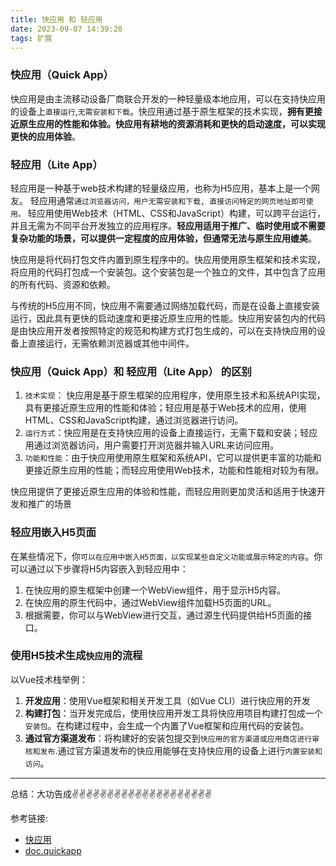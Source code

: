 ```yaml
---
title: 快应用 和 轻应用
date: 2023-09-07 14:39:20
tags: 扩展
---
```

<meta name="referrer" content="no-referrer"/>


### 快应用（Quick App）

快应用是由主流移动设备厂商联合开发的一种轻量级本地应用，可以在支持快应用的设备上`直接运行`,`无需安装和下载`。快应用通过基于原生框架的技术实现，**拥有更接近原生应用的性能和体验。快应用有耕地的资源消耗和更快的启动速度，可以实现更快的应用体验**。

### 轻应用（Lite App）

轻应用是一种基于web技术构建的轻量级应用，也称为H5应用，基本上是一个网友。 轻应用通常`通过浏览器访问，用户无需安装和下载, 直接访问特定的网页地址即可使用。` 轻应用使用Web技术（HTML、CSS和JavaScript）构建，可以跨平台运行，并且无需为不同平台开发独立的应用程序。**轻应用适用于推广、临时使用或不需要复杂功能的场景，可以提供一定程度的应用体验，但通常无法与原生应用媲美**。

快应用是将代码打包文件内置到原生程序中的。快应用使用原生框架和技术实现，将应用的代码打包成一个安装包。这个安装包是一个独立的文件，其中包含了应用的所有代码、资源和依赖。

与传统的H5应用不同，快应用不需要通过网络加载代码，而是在设备上直接安装运行，因此具有更快的启动速度和更接近原生应用的性能。快应用安装包内的代码是由快应用开发者按照特定的规范和构建方式打包生成的，可以在支持快应用的设备上直接运行，无需依赖浏览器或其他中间件。

### 快应用（Quick App）和 轻应用（Lite App） 的区别

1. `技术实现`： 快应用是基于原生框架的应用程序，使用原生技术和系统API实现，具有更接近原生应用的性能和体验；轻应用是基于Web技术的应用，使用HTML、CSS和JavaScript构建，通过浏览器进行访问。
2. `运行方式`：快应用是在支持快应用的设备上直接运行，无需下载和安装；轻应用通过浏览器访问，用户需要打开浏览器并输入URL来访问应用。
3. `功能和性能`：由于快应用使用原生框架和系统API，它可以提供更丰富的功能和更接近原生应用的性能；而轻应用使用Web技术，功能和性能相对较为有限。

快应用提供了更接近原生应用的体验和性能，而轻应用则更加灵活和适用于快速开发和推广的场景

### 轻应用嵌入H5页面

在某些情况下，你`可以在应用中嵌入H5页面，以实现某些自定义功能或展示特定的内容`。你可以通过以下步骤将H5内容嵌入到轻应用中：
1. 在快应用的原生框架中创建一个WebView组件，用于显示H5内容。
2. 在快应用的原生代码中，通过WebView组件加载H5页面的URL。
3. 根据需要，你可以与WebView进行交互，通过源生代码提供给H5页面的接口。


### 使用H5技术生成`快应用`的流程

以Vue技术栈举例：

1. **开发应用**：使用Vue框架和相关开发工具（如Vue CLI）进行快应用的开发
2. **构建打包**：当开发完成后，使用快应用开发工具将快应用项目构建打包成一个`安装包`。在构建过程中，会生成一个内置了Vue框架和应用代码的安装包。
3. **通过官方渠道发布**：将构建好的安装包提交到`快应用的官方渠道或应用商店进行审核和发布`.通过官方渠道发布的快应用能够在支持快应用的设备上进行`内置安装和访问`。

---
总结：大功告成✌️✌️✌️✌️✌️✌️✌️✌️✌️✌️✌️✌️✌️✌️✌️✌️✌️✌️✌️✌️

参考链接:
* [快应用](https://www.quickapp.cn/)
* [doc.quickapp](https://doc.quickapp.cn/)

